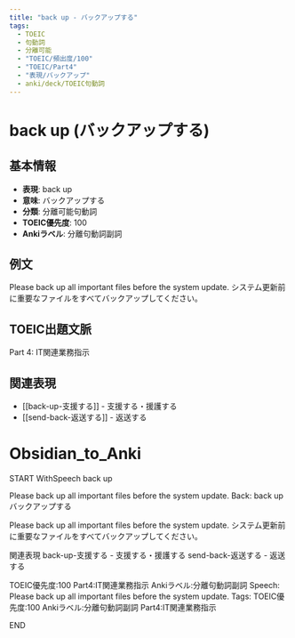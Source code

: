 ```yaml
---
title: "back up - バックアップする"
tags:
  - TOEIC
  - 句動詞
  - 分離可能
  - "TOEIC/頻出度/100"
  - "TOEIC/Part4"
  - "表現/バックアップ"
  - anki/deck/TOEIC句動詞
---
```


# back up (バックアップする)

## 基本情報
- **表現**: back up
- **意味**: バックアップする
- **分類**: 分離可能句動詞
- **TOEIC優先度**: 100
- **Ankiラベル**: 分離句動詞副詞

## 例文
Please back up all important files before the system update.
システム更新前に重要なファイルをすべてバックアップしてください。

## TOEIC出題文脈
Part 4: IT関連業務指示

## 関連表現
- [[back-up-支援する]] - 支援する・援護する
- [[send-back-返送する]] - 返送する

# Obsidian_to_Anki
START
WithSpeech
back up

Please back up all important files before the system update.
Back: 
back up
バックアップする

Please back up all important files before the system update.
システム更新前に重要なファイルをすべてバックアップしてください。

関連表現
back-up-支援する - 支援する・援護する
send-back-返送する - 返送する

TOEIC優先度:100
Part4:IT関連業務指示
Ankiラベル:分離句動詞副詞
Speech: Please back up all important files before the system update.
Tags: TOEIC優先度:100 Ankiラベル:分離句動詞副詞 Part4:IT関連業務指示
<!--ID: 1750449417031-->
END

